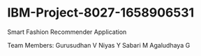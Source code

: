 # IBM-Project-8027-1658906531
Smart Fashion Recommender Application

Team Members:
    Gurusudhan V
    Niyas Y
    Sabari M
    Agaludhaya G
